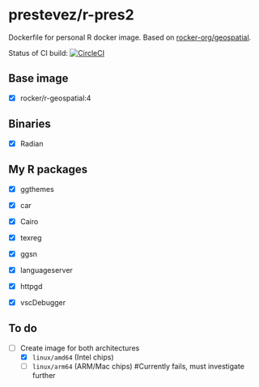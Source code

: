 # prestevez/r-pres2

Dockerfile for personal R docker image. Based on [rocker-org/geospatial](https://github.com/rocker-org/rocker-versioned2).

Status of CI build: [![CircleCI](https://dl.circleci.com/status-badge/img/gh/prestevez/r-pres2/tree/main.svg?style=svg)](https://dl.circleci.com/status-badge/redirect/gh/prestevez/r-pres2/tree/main)

## Base image

- [x] rocker/r-geospatial:4

## Binaries

- [x] Radian

## My R packages

- [x] ggthemes
- [x] car
- [x] Cairo
- [x] texreg
- [x] ggsn
- [x] languageserver
- [x] httpgd 
- [x] vscDebugger


## To do

- [ ] Create image for both architectures
    - [x] `linux/amd64` (Intel chips)
    - [ ] `linux/arm64` (ARM/Mac chips) #Currently fails, must investigate further
